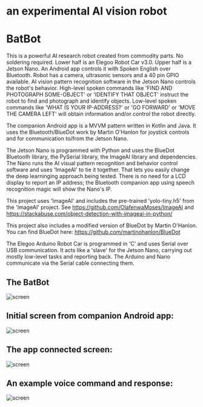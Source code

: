 an experimental AI vision robot
===============================

# BatBot

 This is a powerful AI research robot created from commodity parts. No soldering required. Lower half is an Elegoo Robot Car v3.0. Upper half is a Jetson Nano. An Android app controls it with Spoken English over Bluetooth. Robot has a camera, ultrasonic sensors and a 40 pin GPIO available. AI vision pattern recognition software in the Jetson Nano controls the robot's behavior. High-level spoken commands like 'FIND AND PHOTOGRAPH SOME-OBJECT' or 'IDENTIFY THAT OBJECT' instruct the robot to find and photograph and identify objects. Low-level spoken commands like 'WHAT IS YOUR IP-ADDRESS?' or 'GO FORWARD' or 'MOVE THE CAMERA LEFT' will obtain information and/or control the robot directly.

 The companion Android app is a MVVM pattern written in Kotlin and Java. It uses the Bluetooth/BlueDot work by Martin O'Hanlon for joystick controls and for communication to/from the Jetson Nano.

 The Jetson Nano is programmed with Python and uses the BlueDot Bluetooth library, the PySerial library, the ImageAI library and dependencies. The Nano runs the AI visual pattern recognition and behavior control software and uses 'ImageAI' to tie it together. That lets you easily change the deep learninging approach being tested.  There is no need for a LCD display to report an IP address; the Bluetooth companion app using speech recognition magic will show the Nano's IP.

 This project uses 'ImageAI' and includes the pre-trained 'yolo-tiny.h5' from the 'ImageAI' project.  See https://github.com/OlafenwaMoses/ImageAI and https://stackabuse.com/object-detection-with-imageai-in-python/

 This project also includes a modified version of BlueDot by Martin O'Hanlon. You can find BlueDot here: https://github.com/martinohanlon/BlueDot

 The Elegoo Arduino Robot Car is programmed in 'C' and uses Serial over USB communication.  It acts like a 'slave' for the Jetson Nano, carrying out mostly low-level tasks and reporting back. The Arduino and Nano communicate via the Serial cable connecting them.


## The BatBot

![screen](../master/screens/batbot.png)

## Initial screen from companion Android app:

![screen](../master/screens/BatBot_connect.jpg)

## The app connected screen:

![screen](../master/screens/BatBot_connected.jpg)

## An example voice command and response:

![screen](../master/screens/BatBot_voice_command.jpg)


